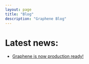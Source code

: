 ```yaml
---
layout: page
title: "Blog"
description: "Graphene Blog"
---
```


# Latest news:

* [Graphene is now production ready!](/blog/graphene-production-ready/)